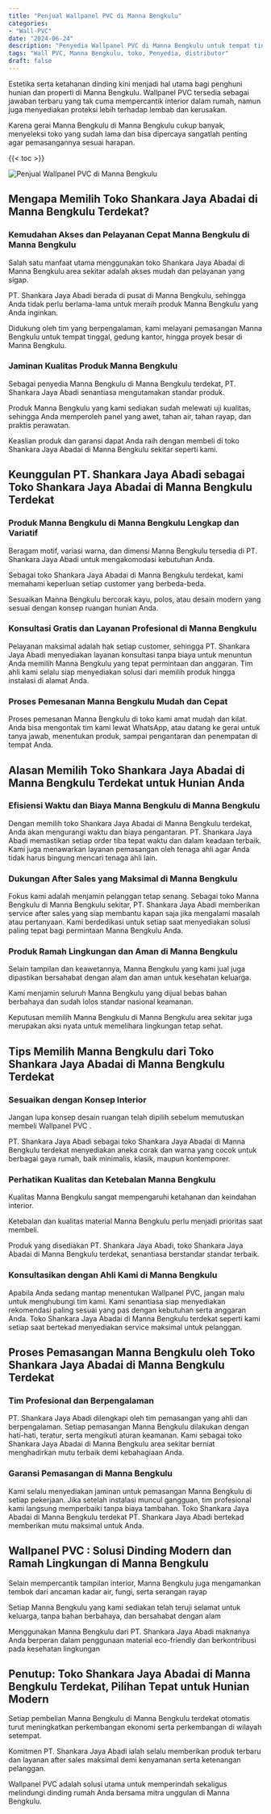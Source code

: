 ```yaml
---
title: "Penjual Wallpanel PVC di Manna Bengkulu"
categories: 
- "Wall-PVC"
date: "2024-06-24"
description: "Penyedia Wallpanel PVC di Manna Bengkulu untuk tempat tinggal, kantor, dan gerai. Material berkualitas, beragam motif, warna modern, beserta servis instalasi dikerjakan oleh teknisi ahli serta kepastian resmi!|Servis penyediaan Wallpanel PVC di Manna Bengkulu bagi kebutuhan tempat tinggal, kantor, maupun toko, dengan produk terbaik dan instalasi oleh teknisi berpengalaman serta jaminan resmi.|Solusi Wallpanel PVC di Manna Bengkulu yang terbukti bagi hunian, perkantoran, serta toko, dengan produk unggulan dan pemasangan ditangani oleh tim profesional dan jaminan resmi.|Distribusi Wallpanel PVC di Manna Bengkulu bagi tempat tinggal, perkantoran, dan toko, beserta produk terbaik dan pemasangan oleh tenaga ahli profesional, disertai beserta garansi resmi.}"
tags: "Wall PVC, Manna Bengkulu, toko, Penyedia, distributor"
draft: false
---
```


Estetika serta ketahanan dinding kini menjadi hal utama bagi penghuni hunian dan properti di Manna Bengkulu.  Wallpanel PVC  tersedia sebagai jawaban terbaru yang tak cuma mempercantik interior dalam rumah, namun juga menyediakan proteksi lebih terhadap lembab dan kerusakan.

Karena gerai Manna Bengkulu di Manna Bengkulu cukup banyak, menyeleksi toko yang sudah lama dan bisa dipercaya sangatlah penting agar pemasangannya sesuai harapan.

{{< toc >}}

![Penjual Wallpanel PVC di Manna Bengkulu](/images/Wall-PVC/Penjual-Wallpanel-PVC-di-Manna-Bengkulu.png)


## Mengapa Memilih Toko Shankara Jaya Abadai di Manna Bengkulu Terdekat?

### Kemudahan Akses dan Pelayanan Cepat Manna Bengkulu di Manna Bengkulu

Salah satu manfaat utama menggunakan toko Shankara Jaya Abadai di Manna Bengkulu area sekitar adalah akses mudah dan pelayanan yang sigap.

PT. Shankara Jaya Abadi berada di pusat di Manna Bengkulu, sehingga Anda tidak perlu berlama-lama untuk meraih produk Manna Bengkulu yang Anda inginkan.

Didukung oleh tim yang berpengalaman, kami melayani pemasangan Manna Bengkulu untuk tempat tinggal, gedung kantor, hingga proyek besar di Manna Bengkulu.

### Jaminan Kualitas Produk Manna Bengkulu

Sebagai penyedia Manna Bengkulu di Manna Bengkulu terdekat, PT. Shankara Jaya Abadi senantiasa mengutamakan standar produk.

Produk Manna Bengkulu yang kami sediakan sudah melewati uji kualitas, sehingga Anda memperoleh panel yang awet, tahan air, tahan rayap, dan praktis perawatan.

Keaslian produk dan garansi dapat Anda raih dengan membeli di toko Shankara Jaya Abadai di Manna Bengkulu sekitar seperti kami.

## Keunggulan PT. Shankara Jaya Abadi sebagai Toko Shankara Jaya Abadai di Manna Bengkulu Terdekat

### Produk Manna Bengkulu di Manna Bengkulu Lengkap dan Variatif

Beragam motif, variasi warna, dan dimensi Manna Bengkulu tersedia di PT. Shankara Jaya Abadi untuk mengakomodasi kebutuhan Anda.

Sebagai toko Shankara Jaya Abadai di Manna Bengkulu terdekat, kami memahami keperluan setiap customer yang berbeda-beda.

Sesuaikan Manna Bengkulu bercorak kayu, polos, atau desain modern yang sesuai dengan konsep ruangan hunian Anda.

### Konsultasi Gratis dan Layanan Profesional di Manna Bengkulu

Pelayanan maksimal adalah hak setiap customer, sehingga PT. Shankara Jaya Abadi menyediakan layanan konsultasi tanpa biaya untuk menuntun Anda memilih Manna Bengkulu yang tepat permintaan dan anggaran. Tim ahli kami selalu siap menyediakan solusi dari memilih produk hingga instalasi di alamat Anda.

### Proses Pemesanan Manna Bengkulu Mudah dan Cepat

Proses pemesanan Manna Bengkulu di toko kami amat mudah dan kilat. Anda bisa mengontak tim kami lewat WhatsApp, atau datang ke gerai untuk tanya jawab, menentukan produk, sampai pengantaran dan penempatan di tempat Anda.

## Alasan Memilih Toko Shankara Jaya Abadai di Manna Bengkulu Terdekat untuk Hunian Anda

### Efisiensi Waktu dan Biaya Manna Bengkulu di Manna Bengkulu

Dengan memilih toko Shankara Jaya Abadai di Manna Bengkulu terdekat, Anda akan mengurangi waktu dan biaya pengantaran. PT. Shankara Jaya Abadi memastikan setiap order tiba tepat waktu dan dalam keadaan terbaik. Kami juga menawarkan layanan pemasangan oleh tenaga ahli agar Anda tidak harus bingung mencari tenaga ahli lain.

### Dukungan After Sales yang Maksimal di Manna Bengkulu

Fokus kami adalah menjamin pelanggan tetap senang. Sebagai toko Manna Bengkulu di Manna Bengkulu sekitar, PT. Shankara Jaya Abadi memberikan service after sales yang siap membantu kapan saja jika mengalami masalah atau pertanyaan. Kami berdedikasi untuk setiap saat menyediakan solusi paling tepat bagi permintaan Manna Bengkulu Anda.

### Produk Ramah Lingkungan dan Aman di Manna Bengkulu

Selain tampilan dan keawetannya, Manna Bengkulu yang kami jual juga dipastikan bersahabat dengan alam dan aman untuk kesehatan keluarga.

Kami menjamin seluruh Manna Bengkulu yang dijual bebas bahan berbahaya dan sudah lolos standar nasional keamanan.

Keputusan memilih Manna Bengkulu di Manna Bengkulu area sekitar juga merupakan aksi nyata untuk memelihara lingkungan tetap sehat.

## Tips Memilih Manna Bengkulu dari Toko Shankara Jaya Abadai di Manna Bengkulu Terdekat

### Sesuaikan dengan Konsep Interior 

Jangan lupa konsep desain ruangan telah dipilih sebelum memutuskan membeli  Wallpanel PVC .

PT. Shankara Jaya Abadi sebagai toko Shankara Jaya Abadai di Manna Bengkulu terdekat menyediakan aneka corak dan warna yang cocok untuk berbagai gaya rumah, baik minimalis, klasik, maupun kontemporer.

### Perhatikan Kualitas dan Ketebalan Manna Bengkulu

Kualitas Manna Bengkulu sangat mempengaruhi ketahanan dan keindahan interior.

Ketebalan dan kualitas material Manna Bengkulu perlu menjadi prioritas saat membeli.

Produk yang disediakan PT. Shankara Jaya Abadi, toko Shankara Jaya Abadai di Manna Bengkulu terdekat, senantiasa berstandar standar terbaik.

### Konsultasikan dengan Ahli Kami di Manna Bengkulu

Apabila Anda sedang mantap menentukan Wallpanel PVC, jangan malu untuk menghubungi tim kami. Kami senantiasa siap menyediakan rekomendasi paling sesuai yang pas dengan kebutuhan serta anggaran Anda. Toko Shankara Jaya Abadai di Manna Bengkulu terdekat seperti kami setiap saat bertekad menyediakan service maksimal untuk pelanggan.

## Proses Pemasangan Manna Bengkulu oleh Toko Shankara Jaya Abadai di Manna Bengkulu Terdekat

### Tim Profesional dan Berpengalaman

PT. Shankara Jaya Abadi dilengkapi oleh tim pemasangan yang ahli dan berpengalaman. Setiap pemasangan Manna Bengkulu dilakukan dengan hati-hati, teratur, serta mengikuti aturan keamanan. Kami sebagai toko Shankara Jaya Abadai di Manna Bengkulu area sekitar berniat menghadirkan mutu terbaik demi kebahagiaan Anda.

### Garansi Pemasangan di Manna Bengkulu

Kami selalu menyediakan jaminan untuk pemasangan Manna Bengkulu di setiap pekerjaan. Jika setelah instalasi muncul gangguan, tim profesional kami langsung memperbaiki tanpa biaya tambahan. Toko Shankara Jaya Abadai di Manna Bengkulu terdekat PT. Shankara Jaya Abadi bertekad memberikan mutu maksimal untuk Anda.

##  Wallpanel PVC : Solusi Dinding Modern dan Ramah Lingkungan di Manna Bengkulu

Selain mempercantik tampilan interior, Manna Bengkulu juga mengamankan tembok dari ancaman kadar air, fungi, serta serangan rayap

Setiap Manna Bengkulu yang kami sediakan telah teruji selamat untuk keluarga, tanpa bahan berbahaya, dan bersahabat dengan alam

Menggunakan Manna Bengkulu dari PT. Shankara Jaya Abadi maknanya Anda berperan dalam penggunaan material eco-friendly dan berkontribusi pada kesehatan lingkungan

## Penutup: Toko Shankara Jaya Abadai di Manna Bengkulu Terdekat, Pilihan Tepat untuk Hunian Modern

Setiap pembelian Manna Bengkulu di Manna Bengkulu terdekat otomatis turut meningkatkan perkembangan ekonomi serta perkembangan di wilayah setempat.

Komitmen PT. Shankara Jaya Abadi ialah selalu memberikan produk terbaru dan layanan after sales maksimal demi kenyamanan serta ketenangan pelanggan.

 Wallpanel PVC  adalah solusi utama untuk memperindah sekaligus melindungi dinding rumah Anda bersama mitra unggulan di Manna Bengkulu.